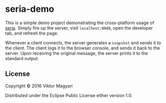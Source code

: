 # seria-demo

This is a simple demo project demonstrating the cross-platform usage of
[seria](https://github.com/moxaj/seria). Simply fire up the server, visit
`localhost:8080`, open the developer tab, and refresh the page.

Whenever a client connects, the server generates a `snapshot` and sends it to
the client. The client logs it to the browser console, and sends it back to the
server. Upon receiving the original message, the server prints it to the standard
output.

## License

Copyright © 2016 Viktor Magyari

Distributed under the Eclipse Public License either version 1.0.
